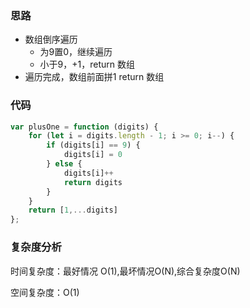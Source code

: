 ### 思路

- 数组倒序遍历
  - 为9置0，继续遍历
  - 小于9，+1，return 数组
- 遍历完成，数组前面拼1 return 数组

### 代码

```javascript
var plusOne = function (digits) {
    for (let i = digits.length - 1; i >= 0; i--) {
        if (digits[i] == 9) {
            digits[i] = 0
        } else {
            digits[i]++
            return digits
        }
    }
    return [1,...digits]
};
```

### 复杂度分析

时间复杂度：最好情况 O(1),最坏情况O(N),综合复杂度O(N)

空间复杂度：O(1) 

